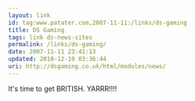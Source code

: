 ```yaml
---
layout: link
id: tag:www.patater.com,2007-11-11:/links/ds-gaming
title: DS Gaming
tags: link ds-news-sites
permalink: /links/ds-gaming/
date: 2007-11-11 23:41:13
updated: 2010-12-19 03:36:44
uri: http://dsgaming.co.uk/html/modules/news/
---
```

It's time to get BRITISH. YARRR!!!!
